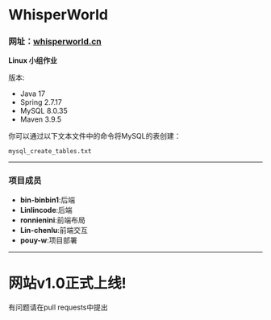 # WhisperWorld
### 网址：[whisperworld.cn](http://whisperworld.cn)

**Linux 小组作业**

版本:
- Java 17
- Spring 2.7.17
- MySQL 8.0.35
- Maven 3.9.5

你可以通过以下文本文件中的命令将MySQL的表创建：
```
mysql_create_tables.txt
```
---
### 项目成员
* **bin-binbin1**:后端
* **Linlincode**:后端
* **ronnienini**:前端布局
* **Lin-chenlu**:前端交互
* **pouy-w**:项目部署

----
# 网站v1.0正式上线!
有问题请在pull requests中提出